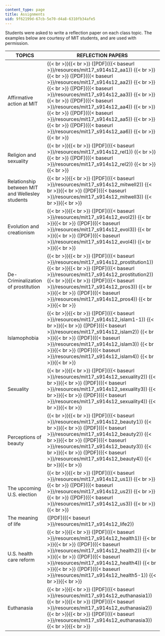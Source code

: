 ```yaml
---
content_type: page
title: Assignments
uid: 9f62199d-67cb-5e70-d4a8-6310fb34afe5
---
```


Students were asked to write a reflection paper on each class topic. The examples below are courtesy of MIT students, and are used with permission.

| TOPICS | REFLECTION PAPERS |
| --- | --- |
| Affirmative action at MIT |  {{< br >}}{{< br >}} ([PDF]({{< baseurl >}}/resources/mit17_s914s12_aa1)) {{< br >}}{{< br >}} ([PDF]({{< baseurl >}}/resources/mit17_s914s12_aa2)) {{< br >}}{{< br >}} ([PDF]({{< baseurl >}}/resources/mit17_s914s12_aa3)) {{< br >}}{{< br >}} ([PDF]({{< baseurl >}}/resources/mit17_s914s12_aa4)) {{< br >}}{{< br >}} ([PDF]({{< baseurl >}}/resources/mit17_s914s12_aa5)) {{< br >}}{{< br >}} ([PDF]({{< baseurl >}}/resources/mit17_s914s12_aa6)) {{< br >}}{{< br >}}  |
| Religion and sexuality |  {{< br >}}{{< br >}} ([PDF]({{< baseurl >}}/resources/mit17_s914s12_rel1)) {{< br >}}{{< br >}} ([PDF]({{< baseurl >}}/resources/mit17_s914s12_rel2)) {{< br >}}{{< br >}}  |
| Relationship between MIT and Wellesley students |  {{< br >}}{{< br >}} ([PDF]({{< baseurl >}}/resources/mit17_s914s12_mitwell2)) {{< br >}}{{< br >}} ([PDF]({{< baseurl >}}/resources/mit17_s914s12_mitwell3)) {{< br >}}{{< br >}}  |
| Evolution and creationism |  {{< br >}}{{< br >}} ([PDF]({{< baseurl >}}/resources/mit17_s914s12_evol2)) {{< br >}}{{< br >}} ([PDF]({{< baseurl >}}/resources/mit17_s914s12_evol3)) {{< br >}}{{< br >}} ([PDF]({{< baseurl >}}/resources/mit17_s914s12_evol4)) {{< br >}}{{< br >}}  |
| De-Criminalization of prostitution |  {{< br >}}{{< br >}} ([PDF]({{< baseurl >}}/resources/mit17_s914s12_prostitution1)) {{< br >}}{{< br >}} ([PDF]({{< baseurl >}}/resources/mit17_s914s12_prostitution2)) {{< br >}}{{< br >}} ([PDF]({{< baseurl >}}/resources/mit17_s914s12_pros3)) {{< br >}}{{< br >}} ([PDF]({{< baseurl >}}/resources/mit17_s914s12_pros4)) {{< br >}}{{< br >}}  |
| Islamophobia |  {{< br >}}{{< br >}} ([PDF]({{< baseurl >}}/resources/mit17_s914s12_islam1-1)) {{< br >}}{{< br >}} ([PDF]({{< baseurl >}}/resources/mit17_s914s12_islam2)) {{< br >}}{{< br >}} ([PDF]({{< baseurl >}}/resources/mit17_s914s12_islam3)) {{< br >}}{{< br >}} ([PDF]({{< baseurl >}}/resources/mit17_s914s12_islam4)) {{< br >}}{{< br >}}  |
| Sexuality |  {{< br >}}{{< br >}} ([PDF]({{< baseurl >}}/resources/mit17_s914s12_sexuality2)) {{< br >}}{{< br >}} ([PDF]({{< baseurl >}}/resources/mit17_s914s12_sexuality3)) {{< br >}}{{< br >}} ([PDF]({{< baseurl >}}/resources/mit17_s914s12_sexuality4)) {{< br >}}{{< br >}}  |
| Perceptions of beauty |  {{< br >}}{{< br >}} ([PDF]({{< baseurl >}}/resources/mit17_s914s12_beauty1)) {{< br >}}{{< br >}} ([PDF]({{< baseurl >}}/resources/mit17_s914s12_beauty2)) {{< br >}}{{< br >}} ([PDF]({{< baseurl >}}/resources/mit17_s914s12_beauty3)) {{< br >}}{{< br >}} ([PDF]({{< baseurl >}}/resources/mit17_s914s12_beauty4)) {{< br >}}{{< br >}}  |
| The upcoming U.S. election |  {{< br >}}{{< br >}} ([PDF]({{< baseurl >}}/resources/mit17_s914s12_us1)) {{< br >}}{{< br >}} ([PDF]({{< baseurl >}}/resources/mit17_s914s12_us2)) {{< br >}}{{< br >}} ([PDF]({{< baseurl >}}/resources/mit17_s914s12_us3)) {{< br >}}{{< br >}}  |
| The meaning of life | ([PDF]({{< baseurl >}}/resources/mit17_s914s12_life2)) |
| U.S. health care reform |  {{< br >}}{{< br >}} ([PDF]({{< baseurl >}}/resources/mit17_s914s12_health1)) {{< br >}}{{< br >}} ([PDF]({{< baseurl >}}/resources/mit17_s914s12_health2)) {{< br >}}{{< br >}} ([PDF]({{< baseurl >}}/resources/mit17_s914s12_health4)) {{< br >}}{{< br >}} ([PDF]({{< baseurl >}}/resources/mit17_s914s12_health5-1)) {{< br >}}{{< br >}}  |
| Euthanasia |  {{< br >}}{{< br >}} ([PDF]({{< baseurl >}}/resources/mit17_s914s12_euthanasia1)) {{< br >}}{{< br >}} ([PDF]({{< baseurl >}}/resources/mit17_s914s12_euthanasia2)) {{< br >}}{{< br >}} ([PDF]({{< baseurl >}}/resources/mit17_s914s12_euthanasia3)) {{< br >}}{{< br >}}